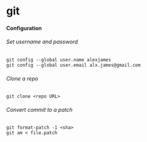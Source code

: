 # git

#### Configuration

###### Set username and password
```
git config --global user.name alexjames
git config --global user.email alx.james@gmail.com
```

###### Clone a repo
```
git clone <repo URL>
```

###### Convert commit to a patch
```
git format-patch -1 <sha>
git am < file.patch
```
